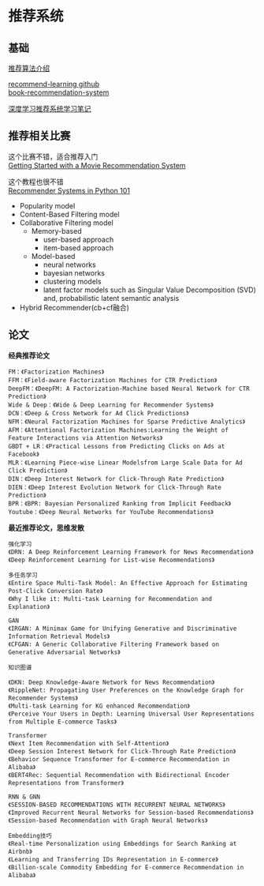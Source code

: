 # 推荐系统

## 基础

[推荐算法介绍](https://blog.csdn.net/u012050154/article/details/52267712)<br>

[recommend-learning github](https://github.com/littlemesie/recommend-learning)<br>
[book-recommendation-system](https://github.com/AbyssLink/book-recommendation-system)<br>

[深度学习推荐系统学习笔记](https://zhuanlan.zhihu.com/p/119248677?utm_source=zhihu&utm_medium=social&utm_oi=26827615633408)<br>


## 推荐相关比赛

这个比赛不错，适合推荐入门<br>
[Getting Started with a Movie Recommendation System](https://www.kaggle.com/ibtesama/getting-started-with-a-movie-recommendation-system/)<br>

这个教程也很不错<br>
[Recommender Systems in Python 101](https://www.kaggle.com/gspmoreira/recommender-systems-in-python-101)<br>

 - Popularity model
 - Content-Based Filtering model
 - Collaborative Filtering model
   - Memory-based
     - user-based approach
     - item-based approach
   - Model-based
     - neural networks
     - bayesian networks
     - clustering models
     - latent factor models such as Singular Value Decomposition (SVD) and, probabilistic latent semantic analysis
 - Hybrid Recommender(cb+cf融合)

## 论文

**经典推荐论文**<br>
```text
FM：《Factorization Machines》
FFM：《Field-aware Factorization Machines for CTR Prediction》
DeepFM：《DeepFM: A Factorization-Machine based Neural Network for CTR Prediction》
Wide & Deep：《Wide & Deep Learning for Recommender Systems》
DCN：《Deep & Cross Network for Ad Click Predictions》
NFM：《Neural Factorization Machines for Sparse Predictive Analytics》
AFM：《Attentional Factorization Machines:Learning the Weight of Feature Interactions via Attention Networks》
GBDT + LR：《Practical Lessons from Predicting Clicks on Ads at Facebook》
MLR：《Learning Piece-wise Linear Modelsfrom Large Scale Data for Ad Click Prediction》
DIN：《Deep Interest Network for Click-Through Rate Prediction》
DIEN：《Deep Interest Evolution Network for Click-Through Rate Prediction》
BPR：《BPR: Bayesian Personalized Ranking from Implicit Feedback》
Youtube：《Deep Neural Networks for YouTube Recommendations》
```

**最近推荐论文，思维发散**<br>
```text
强化学习
《DRN: A Deep Reinforcement Learning Framework for News Recommendation》
《Deep Reinforcement Learning for List-wise Recommendations》

多任务学习
《Entire Space Multi-Task Model: An Effective Approach for Estimating Post-Click Conversion Rate》
《Why I like it: Multi-task Learning for Recommendation and Explanation》

GAN
《IRGAN: A Minimax Game for Unifying Generative and Discriminative Information Retrieval Models》
《CFGAN: A Generic Collaborative Filtering Framework based on Generative Adversarial Networks》

知识图谱

《DKN: Deep Knowledge-Aware Network for News Recommendation》
《RippleNet: Propagating User Preferences on the Knowledge Graph for Recommender Systems》
《Multi-task Learning for KG enhanced Recommendation》
《Perceive Your Users in Depth: Learning Universal User Representations from Multiple E-commerce Tasks》

Transformer
《Next Item Recommendation with Self-Attention》
《Deep Session Interest Network for Click-Through Rate Prediction》
《Behavior Sequence Transformer for E-commerce Recommendation in Alibaba》
《BERT4Rec: Sequential Recommendation with Bidirectional Encoder Representations from Transformer》

RNN & GNN
《SESSION-BASED RECOMMENDATIONS WITH RECURRENT NEURAL NETWORKS》
《Improved Recurrent Neural Networks for Session-based Recommendations》
《Session-based Recommendation with Graph Neural Networks》

Embedding技巧
《Real-time Personalization using Embeddings for Search Ranking at Airbnb》
《Learning and Transferring IDs Representation in E-commerce》
《Billion-scale Commodity Embedding for E-commerce Recommendation in Alibaba》
```
